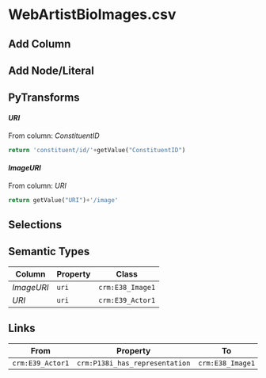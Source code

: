 # WebArtistBioImages.csv

## Add Column

## Add Node/Literal

## PyTransforms
#### _URI_
From column: _ConstituentID_
``` python
return 'constituent/id/'+getValue("ConstituentID")
```

#### _ImageURI_
From column: _URI_
``` python
return getValue("URI")+'/image'
```


## Selections

## Semantic Types
| Column | Property | Class |
|  ----- | -------- | ----- |
| _ImageURI_ | `uri` | `crm:E38_Image1`|
| _URI_ | `uri` | `crm:E39_Actor1`|


## Links
| From | Property | To |
|  --- | -------- | ---|
| `crm:E39_Actor1` | `crm:P138i_has_representation` | `crm:E38_Image1`|
